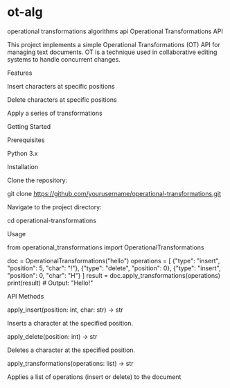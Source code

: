 # ot-alg
operational transformations algorithms api
Operational Transformations API

This project implements a simple Operational Transformations (OT) API for managing text documents. OT is a technique used in collaborative editing systems to handle concurrent changes.

Features

Insert characters at specific positions

Delete characters at specific positions

Apply a series of transformations

Getting Started

Prerequisites

Python 3.x

Installation

Clone the repository:

git clone https://github.com/yourusername/operational-transformations.git

Navigate to the project directory:

cd operational-transformations

Usage

from operational_transformations import OperationalTransformations

doc = OperationalTransformations("hello")
operations = [
    {"type": "insert", "position": 5, "char": "!"},
    {"type": "delete", "position": 0},
    {"type": "insert", "position": 0, "char": "H"}
]
result = doc.apply_transformations(operations)
print(result)  # Output: "Hello!"

API Methods

apply_insert(position: int, char: str) -> str

Inserts a character at the specified position.

apply_delete(position: int) -> str

Deletes a character at the specified position.

apply_transformations(operations: list) -> str

Applies a list of operations (insert or delete) to the document
